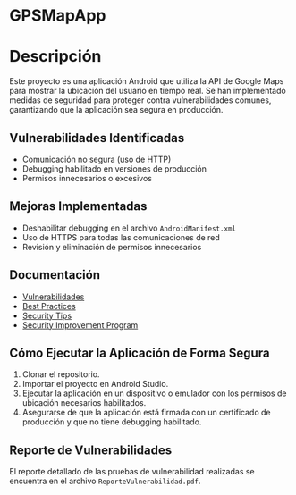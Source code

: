 # GPSMapApp #

# Descripción 
Este proyecto es una aplicación Android que utiliza la API de Google Maps para mostrar la ubicación del usuario en tiempo real. Se han implementado medidas de seguridad para proteger contra vulnerabilidades comunes, garantizando que la aplicación sea segura en producción.

## Vulnerabilidades Identificadas 
- Comunicación no segura (uso de HTTP)
- Debugging habilitado en versiones de producción
- Permisos innecesarios o excesivos

## Mejoras Implementadas 
- Deshabilitar debugging en el archivo `AndroidManifest.xml`
- Uso de HTTPS para todas las comunicaciones de red
- Revisión y eliminación de permisos innecesarios

## Documentación 
- [Vulnerabilidades](vulnerabilities.md) 
- [Best Practices](best_practices.md) 
- [Security Tips](security_tips.md) 
- [Security Improvement Program](security_improvement_program.md) 

## Cómo Ejecutar la Aplicación de Forma Segura 
1. Clonar el repositorio.
2. Importar el proyecto en Android Studio.
3. Ejecutar la aplicación en un dispositivo o emulador con los permisos de ubicación necesarios habilitados.
4. Asegurarse de que la aplicación está firmada con un certificado de producción y que no tiene debugging habilitado.

## Reporte de Vulnerabilidades 
El reporte detallado de las pruebas de vulnerabilidad realizadas se encuentra en el archivo `ReporteVulnerabilidad.pdf`.
